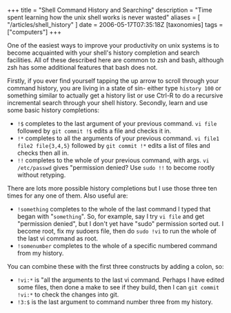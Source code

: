 +++
title = "Shell Command History and Searching"
description = "Time spent learning how the unix shell works is never wasted"
aliases = [ "/articles/shell_history" ]
date = 2006-05-17T07:35:18Z
[taxonomies]
tags = ["computers"]
+++


One of the easiest ways to improve your productivity on unix systems is
to become acquainted with your shell's history completion and search
facilities. All of these described here are common to zsh and bash,
although zsh has some additional features that bash does not.

Firstly, if you ever find yourself tapping the up arrow to scroll
through your command history, you are living in a state of sin- either
type `history 100` or something similar to actually get a history list or
use Ctrl-R to do a recursive incremental search through your shell
history. Secondly, learn and use some basic history completions:
* `!$` completes to the last argument of your previous command. `vi file` followed by `git commit !$` edits a file and checks it in.
* `!*` completes to all the arguments of your previous command. `vi file1 file2 file{3,4,5}` followed by `git commit !*` edits a list of files and checks then all in.
* `!!` completes to the whole of your previous command, with args. `vi /etc/passwd` gives "permission denied? Use `sudo !!` to become rootly without retyping.

There are lots more possible history completions but I use those three
ten times for any one of them. Also useful are:
* `!something` completes to the whole of the last command I typed that began with "`something`". So, for example, say I try `vi file` and get "permission denied", but I don't yet have "sudo" permission sorted out. I become root, fix my sudoers file, then do `sudo !vi` to run the whole of the last vi command as root.
* `!somenumber` completes to the whole of a specific numbered command from my history.

You can combine these with the first three constructs by adding a
colon, so:
* `!vi:*` is "all the arguments to the last vi command. Perhaps I have edited
  some files, then done a make to see if they build, then I can `git commit
  !vi:*` to check the changes into git.
* `!3:$` is the last argument to command number three from my history.

